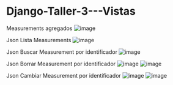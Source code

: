 # Django-Taller-3---Vistas

Measurements agregados
![image](https://user-images.githubusercontent.com/60239413/131219507-476ebd2a-11ec-4262-ae29-f6e110dfdc40.png)

Json Lista Measurements
![image](https://user-images.githubusercontent.com/60239413/131219561-37ddf5c2-cea6-4482-825e-1cd0070c8dc3.png)

Json Buscar Measurement por identificador
![image](https://user-images.githubusercontent.com/60239413/131219662-5e4b8200-abd3-4853-b4cb-4b4ce40e51f3.png)

Json Borrar Measurement por identificador
![image](https://user-images.githubusercontent.com/60239413/131219682-16997be2-569c-4e7d-8c7a-3e24e5630483.png)
![image](https://user-images.githubusercontent.com/60239413/131219695-87af5399-5f24-487c-8491-8b19f5a01482.png)

Json Cambiar Measurement por identificador
![image](https://user-images.githubusercontent.com/60239413/131219729-93cea5de-b1dd-4124-82d5-f269ef68a13d.png)
![image](https://user-images.githubusercontent.com/60239413/131219748-53be13bd-e14f-4a21-a539-7643a17bf348.png)
